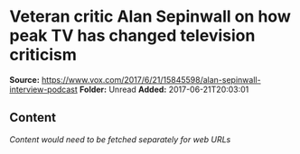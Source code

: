 # Veteran critic Alan Sepinwall on how peak TV has changed television criticism

**Source:** https://www.vox.com/2017/6/21/15845598/alan-sepinwall-interview-podcast
**Folder:** Unread
**Added:** 2017-06-21T20:03:01




## Content
*Content would need to be fetched separately for web URLs*
